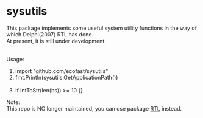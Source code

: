 # sysutils
This package implements some useful system utility functions in the way of which Delphi(2007) RTL has done.</br>
At present, it is still under development.</br></br>

Usage:</br>
1) import "github.com/ecofast/sysutils"</br>
2) fmt.Println(sysutils.GetApplicationPath())</br></br>
3) if IntToStr(len(bs)) >= 10 {}

Note:</br>
This repo is NO longer maintained, you can use package [RTL](https://github.com/ecofast/rtl) instead.
